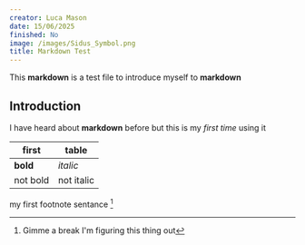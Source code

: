 ```yaml
---
creator: Luca Mason
date: 15/06/2025
finished: No
image: /images/Sidus_Symbol.png
title: Markdown Test
---
```


This **markdown** is a test file to introduce myself to **markdown**

## Introduction

I have heard about **markdown** before but this is my *first time* using it

| first | table |
|----------|----------|
| **bold** | *italic* |
| not bold | not italic |

my first footnote sentance
[^1]

[^1]: Gimme a break I'm figuring this thing out